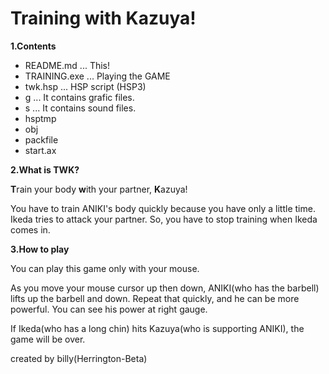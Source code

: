 # Training with Kazuya! #

**1.Contents**

- README.md ... This!
- TRAINING.exe ... Playing the GAME
- twk.hsp ... HSP script (HSP3)
- g ... It contains grafic files.
- s ... It contains sound files.
- hsptmp
- obj
- packfile
- start.ax



**2.What is TWK?**

**T**rain your body **w**ith your partner, **K**azuya!

You have to train ANIKI's body quickly
because you have only a little time.
Ikeda tries to attack your partner.
So, you have to stop training when Ikeda comes in.



**3.How to play**

You can play this game only with your mouse.

As you move your mouse cursor up then down, ANIKI(who has the barbell) lifts up the barbell and down. Repeat that quickly, and he can be more powerful. You can see his power at right gauge.

If Ikeda(who has a long chin) hits Kazuya(who is supporting ANIKI), the game will be over.



created by billy(Herrington-Beta)
